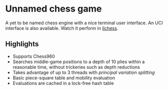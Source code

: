 # Unnamed chess game

A yet to be named chess engine with a nice terminal user interface. An UCI interface is also available. Watch it perform in [lichess](https://lichess.org/@/ThinkingPileORubbish).

## Highlights
- Supports Chess960
- Searches middle-game positions to a depth of 10 plies within a reasonable time, without trickeries such as depth reductions
- Takes advantage of up to 3 threads with *principal variation splitting*
- Basic piece-square table and mobility evaluation
- Evaluations are cached in a lock-free hash table
